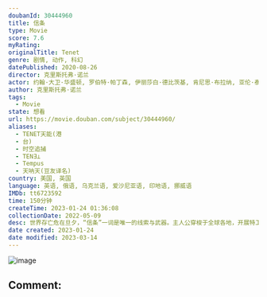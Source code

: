 ```yaml
---
doubanId: 30444960
title: 信条
type: Movie
score: 7.6
myRating: 
originalTitle: Tenet
genre: 剧情, 动作, 科幻
datePublished: 2020-08-26
director: 克里斯托弗·诺兰
actor: 约翰·大卫·华盛顿, 罗伯特·帕丁森, 伊丽莎白·德比茨基, 肯尼思·布拉纳, 亚伦·泰勒, 迪宝·卡帕蒂娅, 克蕾曼丝·波西, 希米什·帕特尔, 安德鲁·霍华德, 尤里·科洛科利尼科夫, 迈克尔·凯恩, 马丁·唐文, 卡里娜·韦尔瓦, 乔纳森·坎普, 凯蒂·麦克凯布, 贝恩·科拉科, 安东尼·莫利纳利, 特伦特·布克斯顿, 英格丽·玛格斯, 瑞奇·切劳洛, 劳里·谢泼德, 马克·克雷尼克, 亚历克斯·威克索, 丹兹尔·史密斯, 马塞尔·萨巴特, 杰里米·西奥伯德, 菲奥娜·道里夫, 约翰·威斯利·查特曼, 杰克·卡特莫尔, 杰佛逊·豪尔, 凯莱布·斯比尔亚兹, 肖恩·艾弗里, 吉米·斯达, 卡德罗莎·奥娜·卡罗尔
author: 克里斯托弗·诺兰
tags:
  - Movie
state: 想看
url: https://movie.douban.com/subject/30444960/
aliases:
  - TENET天能(港
  - 台)
  - 时空追捕
  - TENƎ⊥
  - Tempus
  - 天呐天(豆友译名)
country: 美国, 英国
language: 英语, 俄语, 乌克兰语, 爱沙尼亚语, 印地语, 挪威语
IMDb: tt6723592
time: 150分钟
createTime: 2023-01-24 01:36:08
collectionDate: 2022-05-09
desc: 世界存亡危在旦夕，“信条”一词是唯一的线索与武器。主人公穿梭于全球各地，开展特工活动，力求揭示“信条”之谜，并完成一项超越了真实时间的神秘任务。这项任务并非时间之旅，而是【时空逆转】。
date created: 2023-01-24
date modified: 2023-03-14
---
```


![image](p2612061299.jpg)

Comment:
---
